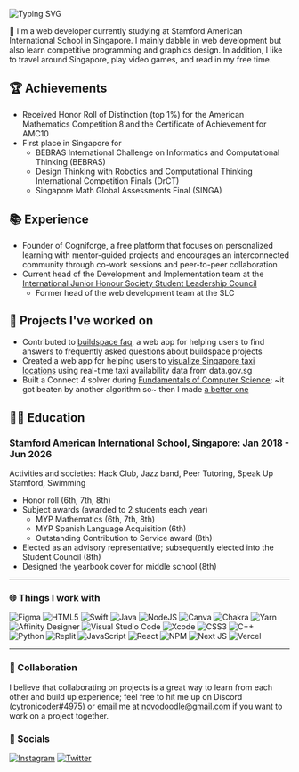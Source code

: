 ![Typing SVG](https://readme-typing-svg.herokuapp.com?font=Arial&size=32&color=FFFFFF&lines=Hi+there!+I'm+Peter.+🚀)

👋 I'm a web developer currently studying at Stamford American International School in Singapore. I mainly dabble in web development but also learn competitive programming and graphics design. In addition, I like to travel around Singapore, play video games, and read in my free time.

## 🏆 Achievements

- Received Honor Roll of Distinction (top 1%) for the American Mathematics Competition 8 and the Certificate of Achievement for AMC10
- First place in Singapore for
  - BEBRAS International Challenge on Informatics and Computational Thinking (BEBRAS)
  - Design Thinking with Robotics and Computational Thinking International Competition Finals (DrCT)
  - Singapore Math Global Assessments Final (SINGA)

## 📚 Experience

- Founder of Cogniforge, a free platform that focuses on personalized learning with mentor-guided projects and encourages an interconnected community through co-work sessions and peer-to-peer collaboration
- Current head of the Development and Implementation team at the [International Junior Honour Society Student Leadership Council](https://ijhscommunity.org/)
  - Former head of the web development team at the SLC

## 🚢 Projects I've worked on

- Contributed to [buildspace faq](https://github.com/buildspace/buildspace-faq), a web app for helping users to find answers to frequently asked questions about buildspace projects
- Created a web app for helping users to [visualize Singapore taxi locations](https://singapore-taxified.cytronicoder.repl.co) using real-time taxi availability data from data.gov.sg
- Built a Connect 4 solver during [Fundamentals of Computer Science](https://cty.jhu.edu/programs/summer/courses/fundamentals-of-computer-science-fcps); ~it got beaten by another algorithm so~ then I made [a better one](https://github.com/cytronicoder/connect-four)

## 👨‍🎓 Education

### Stamford American International School, Singapore: Jan 2018 - Jun 2026

Activities and societies: Hack Club, Jazz band, Peer Tutoring, Speak Up Stamford, Swimming

- Honor roll (6th, 7th, 8th)
- Subject awards (awarded to 2 students each year)
  - MYP Mathematics (6th, 7th, 8th)
  - MYP Spanish Language Acquisition (6th)
  - Outstanding Contribution to Service award (8th)
- Elected as an advisory representative; subsequently elected into the Student Council (8th)
- Designed the yearbook cover for middle school (8th)

<hr />

### 🌐 Things I work with

![Figma](https://img.shields.io/badge/figma-%23F24E1E.svg?style=for-the-badge&logo=figma&logoColor=white)
![HTML5](https://img.shields.io/badge/html5-%23E34F26.svg?style=for-the-badge&logo=html5&logoColor=white)
![Swift](https://img.shields.io/badge/swift-F54A2A?style=for-the-badge&logo=swift&logoColor=white)
![Java](https://img.shields.io/badge/java-%23ED8B00.svg?style=for-the-badge&logo=java&logoColor=white)
![NodeJS](https://img.shields.io/badge/node.js-6DA55F?style=for-the-badge&logo=node.js&logoColor=white)
![Canva](https://img.shields.io/badge/Canva-%2300C4CC.svg?style=for-the-badge&logo=Canva&logoColor=white)
![Chakra](https://img.shields.io/badge/chakra-%234ED1C5.svg?style=for-the-badge&logo=chakraui&logoColor=white)
![Yarn](https://img.shields.io/badge/yarn-%232C8EBB.svg?style=for-the-badge&logo=yarn&logoColor=white)
![Affinity Designer](https://img.shields.io/badge/affinity%20desginer-%231B72BE.svg?style=for-the-badge&logo=affinity-designer&logoColor=white)
![Visual Studio Code](https://img.shields.io/badge/Visual%20Studio%20Code-0078d7.svg?style=for-the-badge&logo=visual-studio-code&logoColor=white)
![Xcode](https://img.shields.io/badge/Xcode-007ACC?style=for-the-badge&logo=Xcode&logoColor=white)
![CSS3](https://img.shields.io/badge/css3-%231572B6.svg?style=for-the-badge&logo=css3&logoColor=white)
![C++](https://img.shields.io/badge/c++-%2300599C.svg?style=for-the-badge&logo=c%2B%2B&logoColor=white)
![Python](https://img.shields.io/badge/python-3670A0?style=for-the-badge&logo=python&logoColor=ffdd54)
![Replit](https://img.shields.io/badge/replit-667881?style=for-the-badge&logo=replit&logoColor=white)
![JavaScript](https://img.shields.io/badge/javascript-%23323330.svg?style=for-the-badge&logo=javascript&logoColor=%23F7DF1E)
![React](https://img.shields.io/badge/react-%2320232a.svg?style=for-the-badge&logo=react&logoColor=%2361DAFB)
![NPM](https://img.shields.io/badge/NPM-%23000000.svg?style=for-the-badge&logo=npm&logoColor=white)
![Next JS](https://img.shields.io/badge/Next-black?style=for-the-badge&logo=next.js&logoColor=white)
![Vercel](https://img.shields.io/badge/vercel-%23000000.svg?style=for-the-badge&logo=vercel&logoColor=white)

<hr />

### 🤝 Collaboration

I believe that collaborating on projects is a great way to learn from each other and build up experience; feel free to hit me up on Discord (cytronicoder#4975) or email me at [novodoodle@gmail.com](mailto:novodoodle@gmail.com) if you want to work on a project together.

### 📢 Socials

[![Instagram](https://img.shields.io/badge/Instagram-E4405F?style=for-the-badge&logo=instagram&logoColor=white)](https://www.instagram.com/cytronicoder)
[![Twitter](https://img.shields.io/badge/Twitter-1DA1F2?style=for-the-badge&logo=twitter&logoColor=white)](https://www.twitter.com/cytronicoder)
